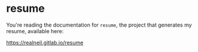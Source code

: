 resume
======

You're reading the documentation for `resume`, the project that generates my
resume, available here:

https://realneil.gitlab.io/resume
